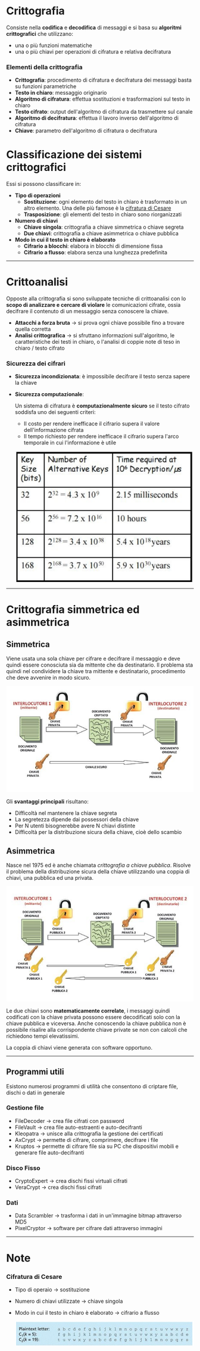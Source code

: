 # Crittografia

Consiste nella **codifica** e **decodifica** di messaggi e si basa su **algoritmi crittografici** che utilizzano:

- una o più funzioni matematiche
- una o più chiavi per operazioni di cifratura e relativa decifratura

### Elementi della crittografia

- **Crittografia**: procedimento di cifratura e decifratura dei messaggi basta su funzioni parametriche
- **Testo in chiaro**: messaggio originario
- **Algoritmo di cifratura**: effettua sostituzioni e trasformazioni sul testo in chiaro
- **Testo cifrato**: output dell'algoritmo di cifratura da trasmettere sul canale
- **Algoritmo di decifratura**: effettua il lavoro inverso dell'algoritmo di cifratura
- **Chiave**: parametro dell'algoritmo di cifratura o decifratura

# Classificazione dei sistemi crittografici

Essi si possono classificare in:

- **Tipo di operazioni**
    - **Sostituzione**: ogni elemento del testo in chiaro è trasformato in un altro elemento.
    Una delle più famose è la [cifratura di Cesare](Crittografia%209726ab3f6a5c488e9b903b74014d605a.md)
    - **Trasposizione**: gli elementi del testo in chiaro sono riorganizzati
- **Numero di chiavi**
    - **Chiave singola**: crittografia a chiave simmetrica o chiave segreta
    - **Due chiavi**: crittografia a chiave asimmetrica o chiave pubblica
- **Modo in cui il testo in chiaro è elaborato**
    - **Cifrario a blocchi**: elabora in blocchi di dimensione fissa
    - **Cifrario a flusso**: elabora senza una lunghezza predefinita

---

# Crittoanalisi

Opposte alla crittografia si sono sviluppate tecniche di crittoanalisi con lo **scopo di analizzare e cercare di violare** le comunicazioni cifrate, ossia decifrare il contenuto di un messaggio senza conoscere la chiave.

- **Attacchi a forza bruta** → si prova ogni chiave possibile fino a trovare quella corretta
- **Analisi crittografica** → si sfruttano informazioni sull'algoritmo, le caratteristiche dei testi in chiaro, o l'analisi di coppie note di teso in chiaro / testo cifrato

### Sicurezza dei cifrari

- **Sicurezza incondizionata**: è impossibile decifrare il testo senza sapere la chiave
- **Sicurezza computazionale**:
    
    Un sistema di cifratura è **computazionalmente sicuro** se il testo cifrato soddisfa uno dei seguenti criteri:
    
    - Il costo per rendere inefficace il cifrario supera il valore dell'informazione cifrata
    - Il tempo richiesto per rendere inefficace il cifrario supera l'arco temporale in cui l'informazione è utile
    
    ![Screenshot 2021-11-19 at 15.57.51.png](Crittografia%209726ab3f6a5c488e9b903b74014d605a/Screenshot_2021-11-19_at_15.57.51.png)
    

---

# Crittografia simmetrica ed asimmetrica

## Simmetrica

Viene usata una sola chiave per cifrare e decifrare il messaggio e deve quindi essere conosciuta sia da mittente che da destinatario.
Il problema sta quindi nel condividere la chiave tra mittente e destinatario, procedimento che deve avvenire in modo sicuro.

![Screenshot 2021-11-19 at 16.02.53.png](Crittografia%209726ab3f6a5c488e9b903b74014d605a/Screenshot_2021-11-19_at_16.02.53.png)

Gli **svantaggi principali** risultano:

- Difficoltà nel mantenere la chiave segreta
- La segretezza dipende dai possessori della chiave
- Per N utenti bisognerebbe avere N chiavi distinte
- Difficoltà per la distribuzione sicura della chiave, cioè dello scambio

## Asimmetrica

Nasce nel 1975 ed è anche chiamata *crittografia a chiave pubblica*.
Risolve il problema della distribuzione sicura della chiave utilizzando una coppia di chiavi, una pubblica ed una privata.

![Screenshot 2021-11-19 at 16.05.56.png](Crittografia%209726ab3f6a5c488e9b903b74014d605a/Screenshot_2021-11-19_at_16.05.56.png)

Le due chiavi sono **matematicamente correlate**, i messaggi quindi codificati con la chiave privata possono essere decodificati solo con la chiave pubblica e viceversa.
Anche conoscendo la chiave pubblica non è possibile risalire alla corrispondente chiave private se non con calcoli che richiedono tempi elevatissimi.

La coppia di chiavi viene generata con software opportuno.

---

## **Programmi utili**

Esistono numerosi programmi di utilità che consentono di criptare file, dischi o dati in generale

### Gestione file

- FileDecoder → crea file cifrati con password
- FileVault → crea file auto-estraenti e auto-decifranti
- Kleopatra → unisce alla crittografia la gestione dei certificati
- AxCrypt → permette di cifrare, comprimere, decifrare i file
- Kruptos → permette di cifrare file sia su PC che dispositivi mobili e generare file auto-decifranti

### Disco Fisso

- CryptoExpert → crea dischi fissi virtuali cifrati
- VeraCrypt → crea dischi fissi cifrati

### Dati

- Data Scrambler → trasforma i dati in un'immagine bitmap attraverso MD5
- PixelCryptor → software per cifrare dati attraverso immagini

---

# Note

### Cifratura di Cesare

- Tipo di operaio → sostituzione
- Numero di chiavi utilizzate → chiave singola
- Modo in cui il testo in chiaro è elaborato → cifrario a flusso
    
    ![Screenshot 2021-11-19 at 15.53.23.png](Crittografia%209726ab3f6a5c488e9b903b74014d605a/Screenshot_2021-11-19_at_15.53.23.png)